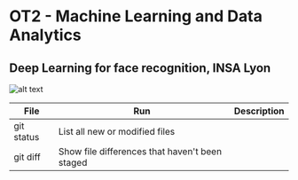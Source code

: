 # OT2 - Machine Learning and Data Analytics

## Deep Learning for face recognition, INSA Lyon

![alt text](https://www.google.com/url?sa=i&url=https%3A%2F%2Fwww.insa-lyon.fr%2F&psig=AOvVaw0BT6qzp9YTa7uRdmwgMM1G&ust=1670080105642000&source=images&cd=vfe&ved=0CBAQjRxqFwoTCPDg8a6b2_sCFQAAAAAdAAAAABAE)

| File | Run | Description |
| --- | --- | --- |
| git status | List all new or modified files |
| git diff | Show file differences that haven't been staged |
